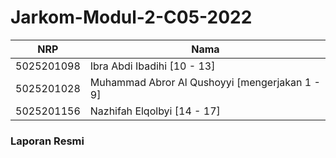 # Jarkom-Modul-2-C05-2022

NRP|Nama|
-|-|
5025201098 | Ibra Abdi Ibadihi [10 - 13]|
5025201028 | Muhammad Abror Al Qushoyyi [mengerjakan 1 - 9]
5025201156 | Nazhifah Elqolbyi [14 - 17]

### Laporan Resmi 
